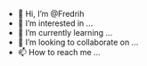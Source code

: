 - 👋 Hi, I’m @Fredrih
- 👀 I’m interested in ...
- 🌱 I’m currently learning ...
- 💞️ I’m looking to collaborate on ...
- 📫 How to reach me ...

<!---
Fredrih/Fredrih is a ✨ special ✨ repository because its `README.md` (this file) appears on your GitHub profile.
You can click the Preview link to take a look at your changes.
--->
